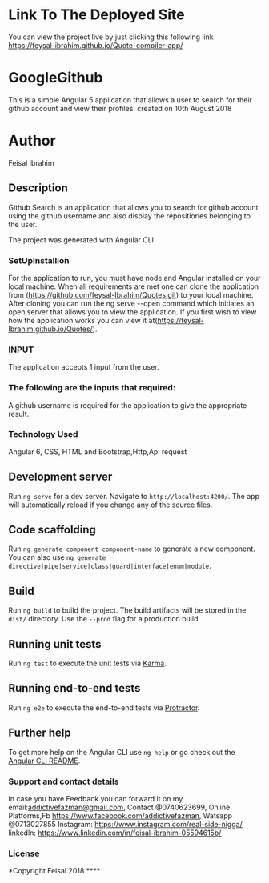 
# Link To The Deployed Site
 You can view the project live by just clicking this following link https://feysal-ibrahim.github.io/Quote-compiler-app/
 # GoogleGithub

This is a simple Angular 5 application that allows a user to search for their github account and view their profiles.
created on 10th August 2018
# Author
Feisal Ibrahim

## Description
Github Search is an application that allows you to search for github account using the github username and also display the repositiories belonging to the user.

The project was generated with Angular CLI
### SetUpInstallion
For the application to run, you must have node and Angular installed on your local machine.
When all requirements are met one can clone the application from (https://github.com/feysal-Ibrahim/Quotes.git) to your local machine. After cloning you can run the ng serve --open command which initiates an open server that allows you to view the application. If you first wish to view how the application works you can view it at(https://feysal-Ibrahim.github.io/Quotes/).
### INPUT

The application accepts 1 input from the user.
### The following are the inputs that required:
A github username is required for the application to give the appropriate result.
### Technology Used
Angular 6, CSS, HTML and
Bootstrap,Http,Api request
## Development server

Run `ng serve` for a dev server. Navigate to `http://localhost:4200/`. The app will automatically reload if you change any of the source files.

## Code scaffolding

Run `ng generate component component-name` to generate a new component. You can also use `ng generate directive|pipe|service|class|guard|interface|enum|module`.

## Build

Run `ng build` to build the project. The build artifacts will be stored in the `dist/` directory. Use the `--prod` flag for a production build.

## Running unit tests

Run `ng test` to execute the unit tests via [Karma](https://karma-runner.github.io).

## Running end-to-end tests

Run `ng e2e` to execute the end-to-end tests via [Protractor](http://www.protractortest.org/).

## Further help

To get more help on the Angular CLI use `ng help` or go check out the [Angular CLI README](https://github.com/angular/angular-cli/blob/master/README.md).
### Support and contact details

In case you have Feedback.you can forward it on my email:addictivefazman@gmail.com, Contact @0740623699, Online Platforms,Fb https://www.facebook.com/addictivefazman, Watsapp @0713027855 Instagram: https://www.instagram.com/real-side-nigga/ linkedln: https://www.linkedin.com/in/feisal-ibrahim-05594615b/

### License
*Copyright Feisal 2018 ****



